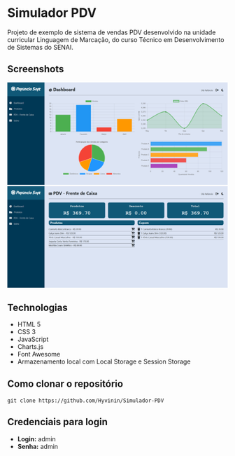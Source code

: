 # Simulador PDV

Projeto de exemplo de sistema de vendas PDV desenvolvido na unidade curricular Linguagem de Marcação, do curso Técnico em Desenvolvimento de Sistemas do SENAI.

## Screenshots 

![Tela de Dashboard](https://github.com/NicolyFontes-09/Simulador-PDV/blob/master/telas/dashboard.png "Tela de Dashboard")
![Tela de PDV](https://github.com/NicolyFontes-09/Simulador-PDV/blob/master/telas/pdv.png "Tela de PDV")

## Technologias 

- HTML 5
- CSS 3 
- JavaScript
- Charts.js
- Font Awesome
- Armazenamento local com Local Storage e Session Storage

    
## Como clonar o repositório

```console
git clone https://github.com/Hyvinin/Simulador-PDV
```

## Credenciais para login

- **Login:** admin
- **Senha:** admin
